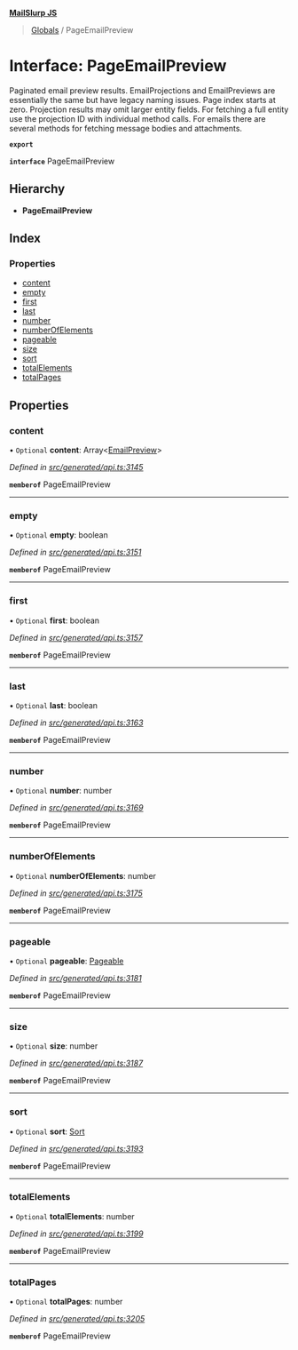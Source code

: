 **[MailSlurp JS](../README.md)**

> [Globals](../README.md) / PageEmailPreview

# Interface: PageEmailPreview

Paginated email preview results. EmailProjections and EmailPreviews are essentially the same but have legacy naming issues. Page index starts at zero. Projection results may omit larger entity fields. For fetching a full entity use the projection ID with individual method calls. For emails there are several methods for fetching message bodies and attachments.

**`export`** 

**`interface`** PageEmailPreview

## Hierarchy

* **PageEmailPreview**

## Index

### Properties

* [content](pageemailpreview.md#content)
* [empty](pageemailpreview.md#empty)
* [first](pageemailpreview.md#first)
* [last](pageemailpreview.md#last)
* [number](pageemailpreview.md#number)
* [numberOfElements](pageemailpreview.md#numberofelements)
* [pageable](pageemailpreview.md#pageable)
* [size](pageemailpreview.md#size)
* [sort](pageemailpreview.md#sort)
* [totalElements](pageemailpreview.md#totalelements)
* [totalPages](pageemailpreview.md#totalpages)

## Properties

### content

• `Optional` **content**: Array\<[EmailPreview](emailpreview.md)>

*Defined in [src/generated/api.ts:3145](https://github.com/mailslurp/mailslurp-client/blob/b27590b/src/generated/api.ts#L3145)*

**`memberof`** PageEmailPreview

___

### empty

• `Optional` **empty**: boolean

*Defined in [src/generated/api.ts:3151](https://github.com/mailslurp/mailslurp-client/blob/b27590b/src/generated/api.ts#L3151)*

**`memberof`** PageEmailPreview

___

### first

• `Optional` **first**: boolean

*Defined in [src/generated/api.ts:3157](https://github.com/mailslurp/mailslurp-client/blob/b27590b/src/generated/api.ts#L3157)*

**`memberof`** PageEmailPreview

___

### last

• `Optional` **last**: boolean

*Defined in [src/generated/api.ts:3163](https://github.com/mailslurp/mailslurp-client/blob/b27590b/src/generated/api.ts#L3163)*

**`memberof`** PageEmailPreview

___

### number

• `Optional` **number**: number

*Defined in [src/generated/api.ts:3169](https://github.com/mailslurp/mailslurp-client/blob/b27590b/src/generated/api.ts#L3169)*

**`memberof`** PageEmailPreview

___

### numberOfElements

• `Optional` **numberOfElements**: number

*Defined in [src/generated/api.ts:3175](https://github.com/mailslurp/mailslurp-client/blob/b27590b/src/generated/api.ts#L3175)*

**`memberof`** PageEmailPreview

___

### pageable

• `Optional` **pageable**: [Pageable](pageable.md)

*Defined in [src/generated/api.ts:3181](https://github.com/mailslurp/mailslurp-client/blob/b27590b/src/generated/api.ts#L3181)*

**`memberof`** PageEmailPreview

___

### size

• `Optional` **size**: number

*Defined in [src/generated/api.ts:3187](https://github.com/mailslurp/mailslurp-client/blob/b27590b/src/generated/api.ts#L3187)*

**`memberof`** PageEmailPreview

___

### sort

• `Optional` **sort**: [Sort](sort.md)

*Defined in [src/generated/api.ts:3193](https://github.com/mailslurp/mailslurp-client/blob/b27590b/src/generated/api.ts#L3193)*

**`memberof`** PageEmailPreview

___

### totalElements

• `Optional` **totalElements**: number

*Defined in [src/generated/api.ts:3199](https://github.com/mailslurp/mailslurp-client/blob/b27590b/src/generated/api.ts#L3199)*

**`memberof`** PageEmailPreview

___

### totalPages

• `Optional` **totalPages**: number

*Defined in [src/generated/api.ts:3205](https://github.com/mailslurp/mailslurp-client/blob/b27590b/src/generated/api.ts#L3205)*

**`memberof`** PageEmailPreview
